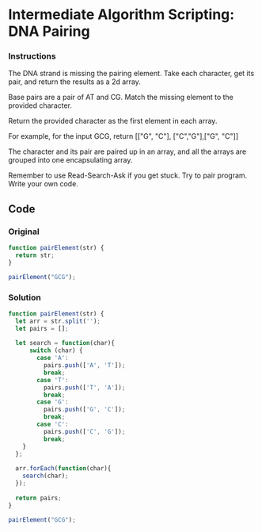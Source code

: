 # Intermediate Algorithm Scripting: DNA Pairing

### Instructions

The DNA strand is missing the pairing element. Take each character, get its pair, and return the results as a 2d array.

Base pairs are a pair of AT and CG. Match the missing element to the provided character.

Return the provided character as the first element in each array.

For example, for the input GCG, return [["G", "C"], ["C","G"],["G", "C"]]

The character and its pair are paired up in an array, and all the arrays are grouped into one encapsulating array.

Remember to use Read-Search-Ask if you get stuck. Try to pair program. Write your own code.

## Code

### Original

```javascript
function pairElement(str) {
  return str;
}

pairElement("GCG");
```

### Solution

```javascript
function pairElement(str) {
  let arr = str.split('');
  let pairs = [];
  
  let search = function(char){
      switch (char) {
        case 'A':
          pairs.push(['A', 'T']);
          break;
        case 'T':
          pairs.push(['T', 'A']);
          break;
        case 'G':
          pairs.push(['G', 'C']);
          break;
        case 'C':
          pairs.push(['C', 'G']);
          break;
    }
  };
  
  arr.forEach(function(char){
    search(char);
  });
  
  return pairs;
}

pairElement("GCG");
```
